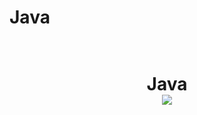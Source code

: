 # Java
 <h1 align="center">
  <br>
  Java
  <br>
  <a href="https://github.com/shadibdair/nodeJS/new/master?readme=1"><img src="https://udemy-images.udemy.com/course/750x422/1276318_4a9c_3.jpg"></a>

</h1>

